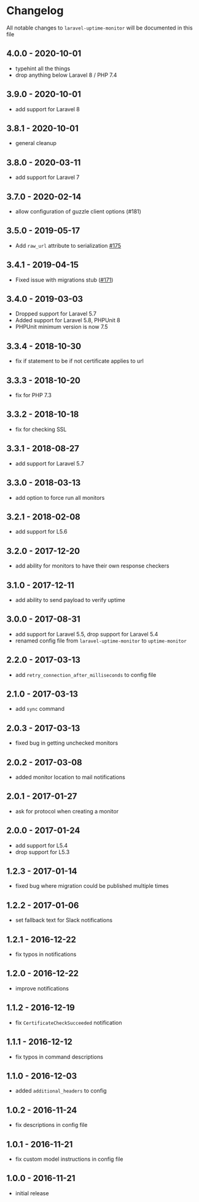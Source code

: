 # Changelog

All notable changes to `laravel-uptime-monitor` will be documented in this file

## 4.0.0 - 2020-10-01

- typehint all the things
- drop anything below Laravel 8 / PHP 7.4

## 3.9.0 - 2020-10-01

- add support for Laravel 8

## 3.8.1 - 2020-10-01

- general cleanup

## 3.8.0 - 2020-03-11

- add support for Laravel 7

## 3.7.0 - 2020-02-14

- allow configuration of guzzle client options (#181)

## 3.5.0 - 2019-05-17

- Add `raw_url` attribute to serialization [#175](https://github.com/spatie/laravel-uptime-monitor/pull/175)

## 3.4.1 - 2019-04-15

- Fixed issue with migrations stub ([#171](https://github.com/spatie/laravel-uptime-monitor/pull/171))

## 3.4.0 - 2019-03-03

- Dropped support for Laravel 5.7
- Added support for Laravel 5.8, PHPUnit 8
- PHPUnit minimum version is now 7.5

## 3.3.4 - 2018-10-30

- fix if statement to be if not certificate applies to url

## 3.3.3 - 2018-10-20

- fix for PHP 7.3

## 3.3.2 - 2018-10-18

- fix for checking SSL

## 3.3.1 - 2018-08-27

- add support for Laravel 5.7

## 3.3.0 - 2018-03-13

- add option to force run all monitors

## 3.2.1 - 2018-02-08

- add support for L5.6

## 3.2.0 - 2017-12-20

- add ability for monitors to have their own response checkers

## 3.1.0 - 2017-12-11

- add ability to send payload to verify uptime

## 3.0.0 - 2017-08-31

- add support for Laravel 5.5, drop support for Laravel 5.4
- renamed config file from `laravel-uptime-monitor` to `uptime-monitor`

## 2.2.0 - 2017-03-13

- add `retry_connection_after_milliseconds` to config file

## 2.1.0 - 2017-03-13

- add `sync` command

## 2.0.3 - 2017-03-13

- fixed bug in getting unchecked monitors

## 2.0.2 - 2017-03-08

- added monitor location to mail notifications

## 2.0.1 - 2017-01-27

- ask for protocol when creating a monitor

## 2.0.0 - 2017-01-24

- add support for L5.4
- drop support for L5.3

## 1.2.3 - 2017-01-14

- fixed bug where migration could be published multiple times

## 1.2.2 - 2017-01-06

- set fallback text for Slack notifications

## 1.2.1 - 2016-12-22

- fix typos in notifications

## 1.2.0 - 2016-12-22

- improve notifications

## 1.1.2 - 2016-12-19

- fix `CertificateCheckSucceeded` notification

## 1.1.1 - 2016-12-12

- fix typos in command descriptions

## 1.1.0 - 2016-12-03

- added `additional_headers` to config

## 1.0.2 - 2016-11-24

- fix descriptions in config file

## 1.0.1 - 2016-11-21

- fix custom model instructions in config file

## 1.0.0 - 2016-11-21

- initial release
